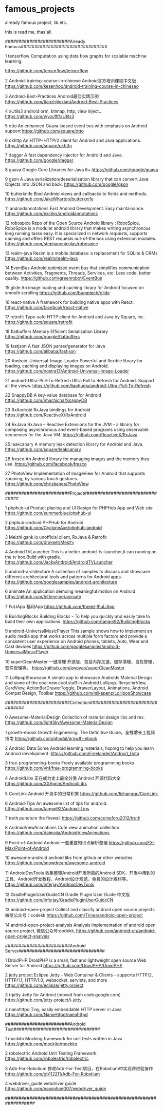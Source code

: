 # famous_projects
already famous project, lib etc.

this is read me, thas'all.

########################Already Famous################################

1 tensorflow
Computation using data flow graphs for scalable machine learning

https://github.com/tensorflow/tensorflow

2 Android-training-course-in-chinese
Android官方培训课程中文版
https://github.com/kesenhoo/android-training-course-in-chineseo

3 Android-Best-Practices
Android最佳实践示例
https://github.com/tianzhijiexian/Android-Best-Practices

4 xUtils3
android orm, bitmap, http, view inject...
https://github.com/wyouflf/xUtils3

5 otto
An enhanced Guava-based event bus with emphasis on Android support
https://github.com/square/otto

6 okhttp
An HTTP+HTTP/2 client for Android and Java applications.
https://github.com/square/okhttp

7 dagger
A fast dependency injector for Android and Java.
https://github.com/google/dagger

8 guava
Google Core Libraries for Java 6+
https://github.com/google/guava

9 gson
A Java serialization/deserialization library that can convert Java Objects into JSON and back.
https://github.com/google/gson

10 butterknife
Bind Android views and callbacks to fields and methods.
https://github.com/JakeWharton/butterknife

11 androidannotations
Fast Android Development. Easy maintainance.
https://github.com/excilys/androidannotations

12 robospice
Repo of the Open Source Android library : RoboSpice. RoboSpice is a modular android library that makes writing asynchronous long running tasks easy. It is specialized in network requests, supports caching and offers REST requests out-of-the box using extension modules.
https://github.com/stephanenicolas/robospice

13 realm-java
Realm is a mobile database: a replacement for SQLite & ORMs
https://github.com/realm/realm-java

14 EventBus
Android optimized event bus that simplifies communication between Activities, Fragments, Threads, Services, etc. Less code, better quality.
https://github.com/greenrobot/EventBus

15 glide
An image loading and caching library for Android focused on smooth scrolling
https://github.com/bumptech/glide

16 react-native
A framework for building native apps with React.
https://github.com/facebook/react-native

17 retrofit
Type-safe HTTP client for Android and Java by Square, Inc.
https://github.com/square/retrofit

18 flatbuffers
Memory Efficient Serialization Library
https://github.com/google/flatbuffers

19 fastjson
A fast JSON parser/generator for Java
https://github.com/alibaba/fastjson

20 Android-Universal-Image-Loader
Powerful and flexible library for loading, caching and displaying images on Android.
https://github.com/nostra13/Android-Universal-Image-Loader

21 android-Ultra-Pull-To-Refresh
Ultra Pull to Refresh for Android. Support all the views.
https://github.com/liaohuqiu/android-Ultra-Pull-To-Refresh

22 SnappyDB
A key-value database for Android
https://github.com/nhachicha/SnappyDB

23 RxAndroid
RxJava bindings for Android
https://github.com/ReactiveX/RxAndroid

24 RxJava
RxJava – Reactive Extensions for the JVM – a library for composing asynchronous and event-based programs using observable sequences for the Java VM.
https://github.com/ReactiveX/RxJava

25 leakcanary
A memory leak detection library for Android and Java.
https://github.com/square/leakcanary

26 fresco
An Android library for managing images and the memory they use.
https://github.com/facebook/fresco

27 PhotoView
Implementation of ImageView for Android that supports zooming, by various touch gestures.
https://github.com/chrisbanes/PhotoView


########################Project################################

1 phphub-ui
Product planing and UI Design for PHPHub App and Web site
https://github.com/summerblue/phphub-ui

2 phphub-android
PHPHub for Android
https://github.com/CycloneAxe/phphub-android

3 Meizhi
gank.io unofficial client, RxJava & Retrofit
https://github.com/drakeet/Meizhi

4 AndroidTVLauncher
This is a better android-tv-launcher,it can running on the tv box.Build with gradle.
https://github.com/JackyAndroid/AndroidTVLauncher

5 android-architecture
A collection of samples to discuss and showcase different architectural tools and patterns for Android apps.
https://github.com/googlesamples/android-architecture

6 animate
An application demoing meaningful motion on Android
https://github.com/hitherejoe/animate

7 FuLiApp
福利App
https://github.com/threezj/FuLiApp

8 BuildingBlocks
Building Blocks - To help you quickly and easily take to build their own applications.
https://github.com/tangqi92/BuildingBlocks

9 android-UniversalMusicPlayer
This sample shows how to implement an audio media app that works across multiple form factors and provide a consistent user experience on Android phones, tablets, Auto, Wear and Cast devices
https://github.com/googlesamples/android-UniversalMusicPlayer

10 superCleanMaster
一键清理 开源版，包括内存加速，缓存清理，自启管理，软件管理等。
https://github.com/joyoyao/superCleanMaster

11 LollipopShowcase
A simple app to showcase Androids Material Design and some of the cool new cool stuff in Android Lollipop. RecyclerView, CardView, ActionBarDrawerToggle, DrawerLayout, Animations, Android Compat Design, Toolbar
https://github.com/mikepenz/LollipopShowcase


########################Collection################################

0 Awesome-MaterialDesign
Collection of material design libs and res.
https://github.com/lightSky/Awesome-MaterialDesign

1 growth-ebook
Growth Engineering: The Definitive Guide。全栈增长工程师指南
https://github.com/phodal/growth-ebook

2 Android_Data
Some Android learning materials, hoping to help you learn Android development.
https://github.com/Freelander/Android_Data

3 free-programming-books
Freely available programming books
https://github.com/vhf/free-programming-books

4 AndroidLibs
正在成为史上最全分类 Android 开源代码大全
https://github.com/XXApple/AndroidLibs

5 CoreLink
Android 开发中的日常积累
https://github.com/lizhangqu/CoreLink

6 Android-Tips
An awesome list of tips for android.
https://github.com/tangqi92/Android-Tips

7 truth
puncture the firewall
https://github.com/comeforu2012/truth

8 AndroidViewAnimations
Cute view animation collection.
https://github.com/daimajia/AndroidViewAnimations

9 Point-of-Android
Android 一些重要知识点解析整理
https://github.com/FX-Max/Point-of-Android

10 awesome-android
android libs from github or other websites
https://github.com/snowdream/awesome-android

11 AndroidDevTools
收集整理Android开发所需的Android SDK、开发中用到的工具、Android开发教程、Android设计规范，免费的设计素材等。
https://github.com/inferjay/AndroidDevTools

12 GradlePluginUserGuideCN
Gradle Plugin User Guide 中文版
https://github.com/inferjay/GradlePluginUserGuideCN

13 android-open-project
Collect and classify android open source projects 微信公众号：codekk
https://github.com/Trinea/android-open-project

14 android-open-project-analysis
Analysis implementation of android open source project, 微信公众号:codekk,
https://github.com/android-cn/android-open-project-analysis


########################Android Server################################

1 DroidPHP
DroidPHP is a small, fast and lightweight open source Web Server for Android
https://github.com/DroidPHP/DroidPHP

2 jetty.project
Eclipse Jetty - Web Container & Clients - supports HTTP/2, HTTP/1.1, HTTP/1.0, websocket, servlets, and more
https://github.com/eclipse/jetty.project

3 i-jetty
Jetty for Android (moved from code.google.com)
https://github.com/jetty-project/i-jetty

4 nanohttpd
Tiny, easily embeddable HTTP server in Java
https://github.com/NanoHttpd/nanohttpd


########################Android Test################################

1 mockito
Mocking framework for unit tests written in Java
https://github.com/mockito/mockito

2 robolectric
Android Unit Testing Framework
https://github.com/robolectric/robolectric

3 Adb-For-Robotium
修改Adb-For-Test项目，在Robotium中实现跨进程操作
https://github.com/gb112211/Adb-For-Robotium

4 webdriver_guide
webdriver guide
https://github.com/easonhan007/webdriver_guide


###################################################################



